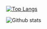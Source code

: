 [![Top Langs](https://github-readme-stats.vercel.app/api/top-langs/?username=thesohan&layout=compact&theme=falg-india&langs_count=100)](https://github.com/anuraghazra/github-readme-stats)

![Github stats](https://github-readme-stats.vercel.app/api?username=Thesohan&theme=flag-india&show_icons=true&layout=compac&count_private=true)

<!--
**Thesohan/Thesohan** is a ✨ _special_ ✨ repository because its `README.md` (this file) appears on your GitHub profile.

Here are some ideas to get you started:

- 🔭 I’m currently working on ...
- 🌱 I’m currently learning ...
- 👯 I’m looking to collaborate on ...
- 🤔 I’m looking for help with ...
- 💬 Ask me about ...
- 📫 How to reach me: ...
- 😄 Pronouns: ...
- ⚡ Fun fact: ...
-->

